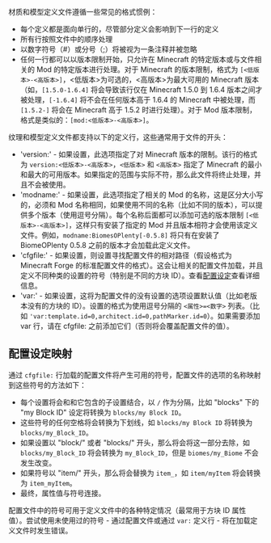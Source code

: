 材质和模型定义文件遵循一些常见的格式惯例：
* 每个定义都是面向单行的，尽管部分定义会影响到下一行的定义
* 所有行按照文件中的顺序处理
* 以数字符号（#）或分号（;）将被视为一条注释并被忽略
* 任何一行都可以以版本限制开始，只允许在 Minecraft 的特定版本或与文件相关的 Mod 的特定版本进行处理。对于 Minecraft 的版本限制，格式为 `[<低版本>-<高版本>]`，&lt;低版本&gt;为可选的，&lt;高版本&gt;为最大可用的 Minecraft 版本（如，`[1.5.0-1.6.4]` 将会导致该行仅在 Minecraft 1.5.0 到 1.6.4 版本之间才被处理，`[-1.6.4]` 将不会在任何版本高于 1.6.4 的 Minecraft 中被处理，而 `[1.5.2-]` 将会在 Minecraft 高于 1.5.2 时进行处理）。对于 Mod 版本限制，格式是类似的：`[mod:<低版本>-<高版本>]`。

纹理和模型定义文件都支持以下的定义行，这些通常用于文件的开头：
* 'version:' - 如果设置，此选项指定了对 Minecraft 版本的限制。该行的格式为 `version:<低版本>-<高版本>`，`<低版本>` 和 `<高版本>` 指定了 Minecraft 的最小和最大的可用版本。如果指定的范围与实际不符，那么此文件将终止处理，并且不会被使用。
* 'modname:' - 如果设置，此选项指定了相关的 Mod 的名称，这是区分大小写的，必须和 Mod 名称相同，如果使用不同的名称（比如不同的版本），可以提供多个版本（使用逗号分隔）。每个名称后面都可以添加可选的版本限制 `[<低版本>-<高版本>]`，这样只有安装了指定的 Mod 并且版本相符才会使用该定义文件。例如，`modname:BiomesOPlenty[-0.5.8]` 将只有在安装了 BiomeOPlenty 0.5.8 之前的版本才会加载此定义文件。
* 'cfgfile:' - 如果设置，则设置寻找配置文件的相对路径（假设格式为 Minecraft Forge 的标准配置文件的格式）。这会让相关的配置文件加载，并且定义不同种类的设置的符号（特别是不同的方块 ID）。查看[配置设定](/Configuration.md)查看详细信息。
* 'var:' - 如果设置，这将为配置文件的没有设置的选项设置默认值（比如老版本没有的方块的 ID）。设置的格式为使用逗号分隔的 `<属性>=<数字>` 列表。（比如 `'var:template.id=0,architect.id=0,pathMarker.id=0`）。如果需要添加 var 行，请在 cfgfile: 之前添加它们（否则将会覆盖配置文件的值）。

## 配置设定映射
通过 `cfgfile:` 行加载的配置文件将产生可用的符号，配置文件的选项的名称映射到这些符号的方法如下：
* 每个设置将会和和它包含的子设置结合，以 `/` 作为分隔，比如 "blocks" 下的 "my Block ID" 设定将转换为 `blocks/my Block ID`。
* 这些符号的任何空格将会转换为下划线，如 `blocks/my Block ID` 将转换为 `blocks/my_Block_ID`。
* 如果设置以 "block/" 或者 "blocks/" 开头，那么将会将这一部分去除，如 `blocks/my_Block_ID` 将会转换为 `my_Block_ID`，但是 `biomes/my_Biome` 不会发生改变。
* 如果符号以 "item/" 开头，那么将会替换为 `item_`，如 `item/myItem` 将会转换为 `item_myItem`。
* 最终，属性值与符号连接。

配置文件中的符号可用于定义文件中的各种特定情况（最常用于方块 ID 属性值）。尝试使用未使用过的符号 - 通过配置文件或通过 `var:` 定义行 - 将在加载定义文件时发生错误。
